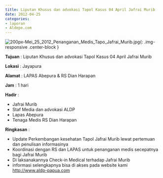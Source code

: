 ```yaml
---
title: Liputan Khusus dan advokasi Tapol Kasus 04 April Jafrai Murib
date: 2012-04-25
categories:
- laporan
- Aldepe.com
---
```

![200px-Mei_25_2012_Penanganan_Medis_Tapo_Jafrai_Murib.jpg](/uploads/200px-Mei_25_2012_Penanganan_Medis_Tapo_Jafrai_Murib.jpg){: .img-responsive .center-block }

**Tujuan** : Liputan Khusus dan advokasi Tapol Kasus 04 April Jafrai Murib

**Lokasi** : Jayapura

**Alamat** : LAPAS Abepura & RS Dian Harapan

**Jam** : 1 hari

**Hadir** : 
* Jafrai Murib
* Staf Media dan advokasi ALDP
* Lapas Abepura
* Tenaga Medis RS Dian Harapan

**Ringkasan** : 
* Update Perkembangan kesehatan Tapol Jafrai Murib lewat pertemuan dan penulisan informasinya
* Koordinasi dengan RS dan LAPAS untuk penanganan medis secepatnya bagi Jafrai Murib
* Di laksanakannya Check-in Medical terhadap Jafrai Murib
* informasi selengkapnya bisa di akses pada website kami http://www.aldp-papua.com
